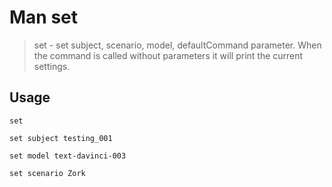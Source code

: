 # Man set

> set - set subject, scenario, model, defaultCommand parameter. When the command is called without parameters it will print the current settings.

## Usage

`set`

`set subject testing_001`

`set model text-davinci-003`

`set scenario Zork`